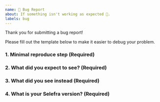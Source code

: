 ```yaml
---
name: 🐛 Bug Report
about: If something isn't working as expected 🤔.
labels: bug
---
```


Thank you for submitting a bug report!

Please fill out the template below to make it easier to debug your problem.


### 1. Minimal reproduce step (Required)

<!-- a step by step guide for reproducing the bug. -->

### 2. What did you expect to see? (Required)

### 3. What did you see instead (Required)

### 4. What is your Selefra version? (Required)

<!-- Paste the output of selefra --version -->
